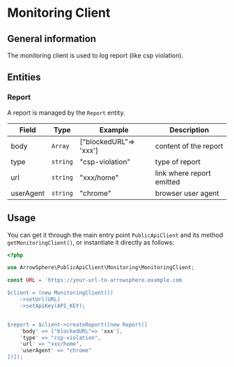 # Monitoring Client

## General information

The monitoring client is used to log report (like csp violation).

## Entities

### Report

A report is managed by the `Report` entity.

| Field     | Type     | Example                | Description               |
|-----------|----------|------------------------|---------------------------|
| body      | `Array`  | ["blockedURL"=> 'xxx'] | content of the report     |
| type      | `string` | "csp-violation"        | type of report            |
| url       | `string` | "xxx/home"             | link where report emitted |
| userAgent | `string` | "chrome"               | browser user agent        |

## Usage

You can get it through the main entry point `PublicApiClient` and its method `getMonitoringClient()`, or instantiate it directly as follows:

```php
<?php

use ArrowSphere\PublicApiClient\Monitoring\MonitoringClient;

const URL = 'https://your-url-to-arrowsphere.example.com

$client = (new MonitoringClient())
    ->setUrl(URL)
    ->setApiKey(API_KEY);


$report = $client->createReport([new Report([ 
    'body' => ["blockedURL"=> 'xxx'],
    'type' => "csp-violation",
    'url' => "xxx/home",
    'userAgent' => "chrome"
])]);
```